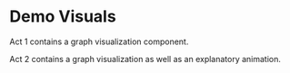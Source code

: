
# Demo Visuals

Act 1 contains a graph visualization component.

Act 2 contains a graph visualization as well as an explanatory animation.
